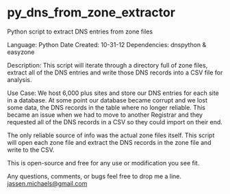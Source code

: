 py_dns_from_zone_extractor
==========================

Python script to extract DNS entries from zone files

Language: Python
Date Created: 10-31-12
Dependencies: dnspython & easyzone

Description:
This script will iterate through a directory full of zone files, extract all of the DNS entries
and write those DNS records into a CSV file for analysis.

Use Case:
We host 6,000 plus sites and store our DNS entries for each site in a database.
At some point our database became corrupt and we lost some data, the DNS records in the table where no longer reliable. This
became an issue when we had to move to another Registrar and they requested all of the DNS records in a CSV so they could
import on their end.

The only reliable source of info was the actual zone files itself. This script will open each zone file and extract the DNS records
in the zone file and write to the CSV.

This is open-source and free for any use or modification you see fit.

Any questions, comments, or bugs feel free to drop me a line.
jassen.michaels@gmail.com